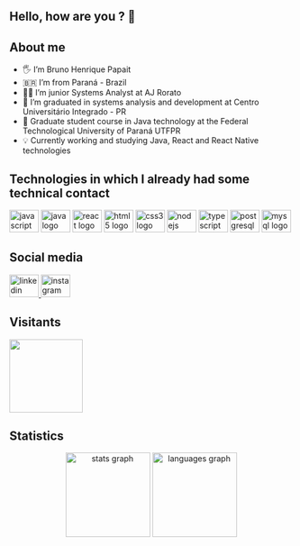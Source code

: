 ## Hello, how are you ? 👋

## About me
- 🖐️ I’m Bruno Henrique Papait
- 🇧🇷 I’m from Paraná - Brazil
- 👨‍💻 I’m junior Systems Analyst at AJ Rorato
- 📘 I’m graduated in systems analysis and development at Centro Universitário Integrado - PR
- 📖 Graduate student course in Java technology at the Federal Technological University of Paraná UTFPR
- 💡 Currently working and studying Java, React and React Native technologies

## Technologies in which I already had some technical contact
<div align="left">
  <img src="https://cdn.jsdelivr.net/gh/devicons/devicon/icons/javascript/javascript-original.svg" height="40" width="52" alt="javascript logo"  />
  <img src="https://cdn.jsdelivr.net/gh/devicons/devicon/icons/java/java-original.svg" height="40" width="52" alt="java logo"  />
  <img src="https://cdn.jsdelivr.net/gh/devicons/devicon/icons/react/react-original.svg" height="40" width="52" alt="react logo"  />
  <img src="https://cdn.jsdelivr.net/gh/devicons/devicon/icons/html5/html5-original.svg" height="40" width="52" alt="html5 logo"  />
  <img src="https://cdn.jsdelivr.net/gh/devicons/devicon/icons/css3/css3-original.svg" height="40" width="52" alt="css3 logo"  />
  <img src="https://cdn.jsdelivr.net/gh/devicons/devicon/icons/nodejs/nodejs-original.svg" height="40" width="52" alt="nodejs logo"  />
  <img src="https://cdn.jsdelivr.net/gh/devicons/devicon/icons/typescript/typescript-original.svg" height="40" width="52" alt="typescript logo"  />
  <img src="https://cdn.jsdelivr.net/gh/devicons/devicon/icons/postgresql/postgresql-original.svg" height="40" width="52" alt="postgresql logo"  />
  <img src="https://cdn.jsdelivr.net/gh/devicons/devicon/icons/mysql/mysql-original.svg" height="40" width="52" alt="mysql logo"  />
</div>

## Social media
<div align="left">
  <a href="https://www.linkedin.com/in/brunopapait/" target="_blank">
    <img src="https://raw.githubusercontent.com/maurodesouza/profile-readme-generator/master/src/assets/icons/social/linkedin/default.svg" width="52" height="40" alt="linkedin logo"  />
  </a>
  <a href="https://www.instagram.com/brunopapait/" target="_blank">
    <img src="https://raw.githubusercontent.com/maurodesouza/profile-readme-generator/master/src/assets/icons/social/instagram/default.svg" width="52" height="40" alt="instagram logo"  />
  </a>
</div>

## Visitants
<img src="https://komarev.com/ghpvc/?username=brunopapait&color=29cf2c&flat=style" width="130px" />

## Statistics
<div align="center">
  <img src="https://github-readme-stats.vercel.app/api?hide_title=false&hide_rank=false&show_icons=true&include_all_commits=true&count_private=true&disable_animations=false&theme=dark&locale=pt-br&hide_border=false&username=brunopapait&bg_color=000&text_color=fff&icon_color=29cf2c&title_color=29cf2c" height="150" alt="stats graph"  />
  <img src="https://github-readme-stats.vercel.app/api/top-langs?locale=pt-br&hide_title=false&layout=compact&card_width=320&langs_count=5&theme=dark&hide_border=false&username=brunopapait&bg_color=000&text_color=fff&icon_color=29cf2c&title_color=29cf2c" height="150" alt="languages graph"  />
</div>
